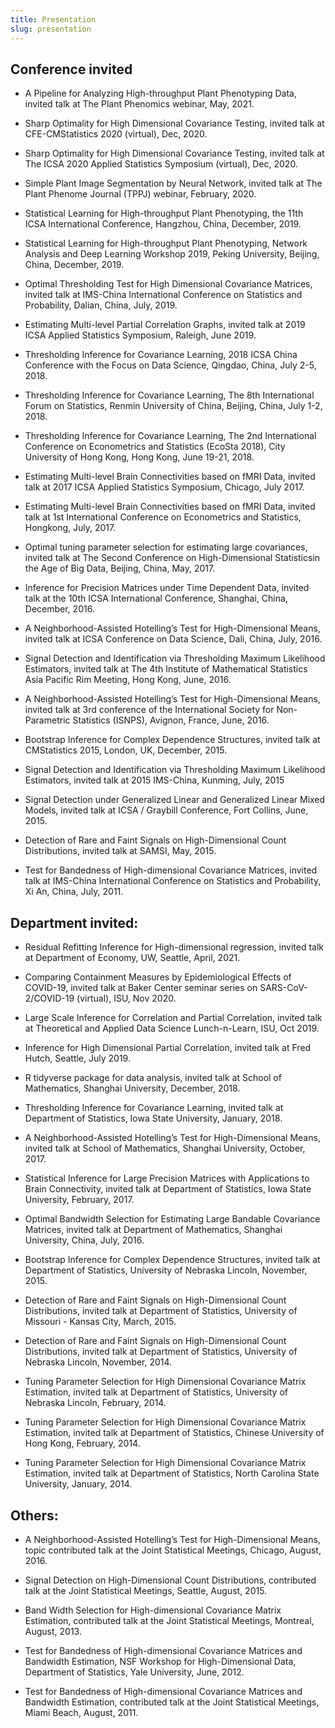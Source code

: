 ```yaml
---
title: Presentation
slug: presentation
---
```


## Conference invited

- A Pipeline for Analyzing High-throughput Plant Phenotyping Data, invited talk at The Plant Phenomics webinar, May, 2021.

- Sharp Optimality for High Dimensional Covariance Testing, invited talk at CFE-CMStatistics 2020 (virtual), Dec, 2020.

- Sharp Optimality for High Dimensional Covariance Testing, invited talk at The ICSA 2020 Applied Statistics Symposium (virtual), Dec, 2020.

- Simple Plant Image Segmentation by Neural Network, invited talk at The Plant Phenome Journal (TPPJ) webinar, February, 2020.

- Statistical Learning for High-throughput Plant Phenotyping, the 11th ICSA International Conference, Hangzhou, China, December, 2019.

- Statistical Learning for High-throughput Plant Phenotyping, Network Analysis and Deep Learning Workshop 2019, Peking University, Beijing, China, December, 2019.

- Optimal Thresholding Test for High Dimensional Covariance Matrices, invited talk at IMS-China International Conference on Statistics and Probability, Dalian, China, July, 2019.

- Estimating Multi-level Partial Correlation Graphs, invited talk at 2019 ICSA Applied Statistics Symposium, Raleigh, June 2019.

- Thresholding Inference for Covariance Learning, 2018 ICSA China Conference with the Focus on Data Science, Qingdao, China, July 2-5, 2018.

- Thresholding Inference for Covariance Learning, The 8th International Forum on Statistics, Renmin University of China, Beijing, China, July 1-2, 2018.

- Thresholding Inference for Covariance Learning, The 2nd International Conference on Econometrics and Statistics (EcoSta 2018), City University of Hong Kong, Hong Kong, June 19-21, 2018.

- Estimating Multi-level Brain Connectivities based on fMRI Data, invited talk at 2017 ICSA Applied Statistics Symposium, Chicago, July 2017.

- Estimating Multi-level Brain Connectivities based on fMRI Data, invited talk at 1st International Conference on Econometrics and Statistics, Hongkong, July, 2017.

- Optimal tuning parameter selection for estimating large covariances, invited talk at The Second Conference on High-Dimensional Statisticsin the Age of Big Data, Beijing, China, May, 2017.

- Inference for Precision Matrices under Time Dependent Data, invited talk at the 10th ICSA International Conference, Shanghai, China, December, 2016.

- A Neighborhood-Assisted Hotelling’s Test for High-Dimensional Means, invited talk at ICSA Conference on Data Science, Dali, China, July, 2016.

- Signal Detection and Identification via Thresholding Maximum Likelihood Estimators, invited talk at The 4th Institute of Mathematical Statistics Asia Pacific Rim Meeting, Hong Kong, June, 2016.

- A Neighborhood-Assisted Hotelling’s Test for High-Dimensional Means, invited talk at 3rd conference of the International Society for Non-Parametric Statistics (ISNPS), Avignon, France, June, 2016.

- Bootstrap Inference for Complex Dependence Structures, invited talk at CMStatistics 2015, London, UK, December, 2015.

- Signal Detection and Identification via Thresholding Maximum Likelihood Estimators, invited talk at 2015 IMS-China, Kunming, July, 2015

- Signal Detection under Generalized Linear and Generalized Linear Mixed Models, invited talk at ICSA / Graybill Conference, Fort Collins, June, 2015.

- Detection of Rare and Faint Signals on High-Dimensional Count Distributions, invited talk at SAMSI, May, 2015.

- Test for Bandedness of High-dimensional Covariance Matrices, invited talk at IMS-China International Conference on Statistics and Probability, Xi An, China, July, 2011.

## Department invited:

-	Residual Refitting Inference for High-dimensional regression, invited talk at Department of Economy, UW, Seattle, April, 2021.

- Comparing Containment Measures by Epidemiological Effects of COVID-19, invited talk at Baker Center seminar series on SARS-CoV-2/COVID-19 (virtual), ISU, Nov 2020.

- Large Scale Inference for Correlation and Partial Correlation, invited talk at Theoretical and Applied Data Science Lunch-n-Learn, ISU, Oct 2019.

- Inference for High Dimensional Partial Correlation, invited talk at Fred Hutch, Seattle, July 2019.

- R tidyverse package for data analysis, invited talk at School of Mathematics, Shanghai University, December, 2018.

- Thresholding Inference for Covariance Learning, invited talk at Department of Statistics, Iowa State University, January, 2018.

- A Neighborhood-Assisted Hotelling’s Test for High-Dimensional Means, invited talk at School of Mathematics, Shanghai University, October, 2017.

- Statistical Inference for Large Precision Matrices with Applications to Brain Connectivity, invited talk at Department of Statistics, Iowa State University, February, 2017.

- Optimal Bandwidth Selection for Estimating Large Bandable Covariance Matrices, invited talk at Department of Mathematics, Shanghai University, China, July, 2016.

- Bootstrap Inference for Complex Dependence Structures, invited talk at Department of Statistics, University of Nebraska Lincoln, November, 2015.

- Detection of Rare and Faint Signals on High-Dimensional Count Distributions, invited talk at Department of Statistics, University of Missouri - Kansas City, March, 2015.

- Detection of Rare and Faint Signals on High-Dimensional Count Distributions, invited talk at Department of Statistics, University of Nebraska Lincoln, November, 2014.

- Tuning Parameter Selection for High Dimensional Covariance Matrix Estimation, invited talk at Department of Statistics, University of Nebraska Lincoln, February, 2014.

- Tuning Parameter Selection for High Dimensional Covariance Matrix Estimation, invited talk at Department of Statistics, Chinese University of Hong Kong, February, 2014.

- Tuning Parameter Selection for High Dimensional Covariance Matrix Estimation, invited talk at Department of Statistics, North Carolina State University, January, 2014.

## Others:

- A Neighborhood-Assisted Hotelling’s Test for High-Dimensional Means, topic contributed talk at the Joint Statistical Meetings, Chicago, August, 2016.

- Signal Detection on High-Dimensional Count Distributions, contributed talk at the Joint Statistical Meetings, Seattle, August, 2015.

- Band Width Selection for High-dimensional Covariance Matrix Estimation, contributed talk at the Joint Statistical Meetings, Montreal, August, 2013.

- Test for Bandedness of High-dimensional Covariance Matrices and Bandwidth Estimation, NSF Workshop for High-Dimensional Data, Department of Statistics, Yale University, June, 2012.

- Test for Bandedness of High-dimensional Covariance Matrices and Bandwidth Estimation, contributed talk at the Joint Statistical Meetings, Miami Beach, August, 2011.
